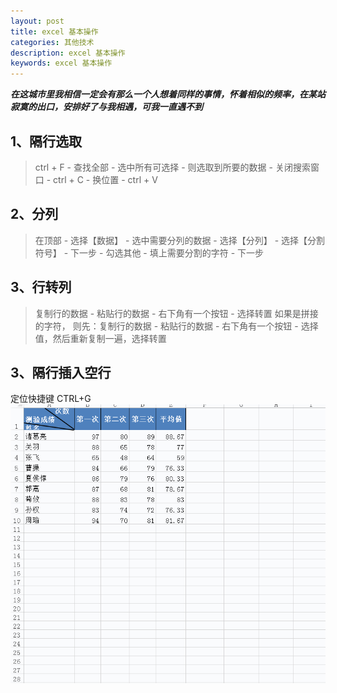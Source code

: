 ```yaml
---
layout: post
title: excel 基本操作
categories: 其他技术
description: excel 基本操作
keywords: excel 基本操作
---
```


***在这城市里我相信一定会有那么一个人想着同样的事情，怀着相似的频率，在某站寂寞的出口，安排好了与我相遇，可我一直遇不到***  

## 1、隔行选取
>ctrl + F - 查找全部 - 选中所有可选择 - 则选取到所要的数据 - 关闭搜索窗口 - ctrl + C - 换位置 - ctrl + V

## 2、分列
>在顶部 - 选择【数据】 - 选中需要分列的数据 - 选择【分列】 - 选择【分割符号】 - 下一步 - 勾选其他 - 填上需要分割的字符 - 下一步

## 3、行转列
>复制行的数据 - 粘贴行的数据 - 右下角有一个按钮 - 选择转置
如果是拼接的字符， 则先：复制行的数据 - 粘贴行的数据 - 右下角有一个按钮 - 选择值，然后重新复制一遍，选择转置

## 3、隔行插入空行
定位快捷键 CTRL+G
![avatar](/images/72f08202.gif)  




